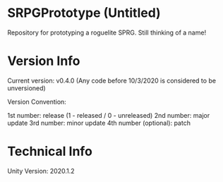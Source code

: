 # SRPGPrototype (Untitled)
Repository for prototyping a roguelite SPRG. Still thinking of a name!

# Version Info

Current version: v0.4.0 (Any code before 10/3/2020 is considered to be unversioned)

Version Convention:

1st number: release (1 - released / 0 - unreleased)
2nd number: major update
3rd number: minor update
4th number (optional): patch

# Technical Info
Unity Version: 2020.1.2